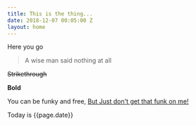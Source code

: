 ```yaml
---
title: This is the thing...
date: 2018-12-07 00:05:00 Z
layout: home
---
```


Here you go

> A wise man said nothing at all

~~Strikethrough~~

**Bold**

You can be funky and free, [But Just don't get that funk on me!]()

Today is {{page.date}}